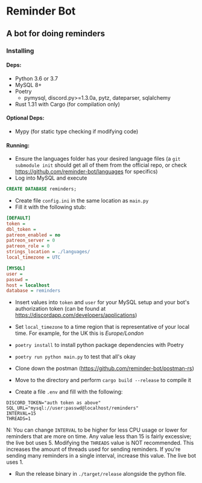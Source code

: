 # Reminder Bot

## A bot for doing reminders

### Installing

#### Deps:

* Python 3.6 or 3.7
* MySQL 8+
* Poetry
	* pymysql, discord.py>=1.3.0a, pytz, dateparser, sqlalchemy
* Rust 1.31 with Cargo (for compilation only)

#### Optional Deps:

* Mypy (for static type checking if modifying code)

#### Running:

* Ensure the languages folder has your desired language files (a `git submodule init` should get all of them from the official repo, or check https://github.com/reminder-bot/languages for specifics)
* Log into MySQL and execute

```SQL
CREATE DATABASE reminders;
```

* Create file `config.ini` in the same location as `main.py`
* Fill it with the following stub:

```ini
[DEFAULT]
token =
dbl_token =
patreon_enabled = no
patreon_server = 0
patreon_role = 0
strings_location = ./languages/
local_timezone = UTC

[MYSQL]
user = 
passwd =
host = localhost
database = reminders
```

* Insert values into `token` and `user` for your MySQL setup and your bot's authorization token (can be found at https://discordapp.com/developers/applications)
* Set `local_timezone` to a time region that is representative of your local time. For example, for the UK this is *Europe/London*
* `poetry install` to install python package dependencies with Poetry
* `poetry run python main.py` to test that all's okay

* Clone down the postman (https://github.com/reminder-bot/postman-rs)
* Move to the directory and perform `cargo build --release` to compile it
* Create a file `.env` and fill with the following:

```
DISCORD_TOKEN="auth token as above"
SQL_URL="mysql://user:passwd@localhost/reminders"
INTERVAL=15
THREADS=1
```
N: You can change `INTERVAL` to be higher for less CPU usage or lower for reminders that are more on time. Any value less than 15 is fairly excessive; the live bot uses 5. Modifying the `THREADS` value is NOT recommended. This increases the amount of threads used for sending reminders. If you're sending many reminders in a single interval, increase this value. The live bot uses 1.

* Run the release binary in `./target/release` alongside the python file.
